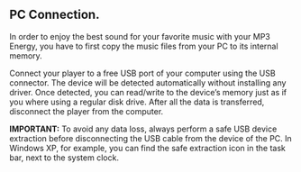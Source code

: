## PC Connection.

In order to enjoy the best sound for your favorite music with your MP3 Energy, you have to first copy the music files from your PC to its internal memory.

Connect your player to a free USB port of your computer using the USB connector. The device will be detected automatically without
installing any driver. Once detected, you can read/write to the device’s memory just as if you where using a regular disk drive. After all the data is transferred, disconnect the player from the computer.

**IMPORTANT:** To avoid any data loss, always perform a safe USB device extraction before disconnecting the USB cable from the device of the PC. In Windows XP, for example, you can find the safe extraction icon in the task bar, next to the system clock.
